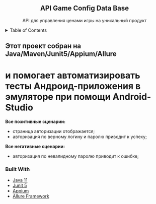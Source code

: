 <!-- PROJECT SHIELDS -->
<!--
*** I'm using markdown "reference style" links for readability.
*** Reference links are enclosed in brackets [ ] instead of parentheses ( ).
*** See the bottom of this document for the declaration of the reference variables
*** for contributors-url, forks-url, etc. This is an optional, concise syntax you may use.
*** https://www.markdownguide.org/basic-syntax/#reference-style-links
-->
<div align="center">
<h2 align="center">API Game Config Data Base</h2>
  <p align="center">
    API для управления ценами игры на уникальный продукт
  </p>
</div>

<!-- TABLE OF CONTENTS -->
<details>
  <summary>Table of Contents</summary>
  <ol>
    <li>
      <a href="#about-the-project">About The Project</a>
      <ul>
        <li><a href="#built-with">Built With</a></li>
      </ul>
    </li>

  </ol>
</details>

<!-- ABOUT THE PROJECT -->

## Этот проект собран на Java/Maven/Junit5/Appium/Allure 
# и помогает автоматизировать тесты Андроид-приложения в эмуляторе при помощи Android-Studio


**Все позитивные сценарии:**

- страница авторизации отображается;
- авторизация по верному логину и паролю приводит к успеху;



**Все негативные сценарии:**

- авторизация по невалидному паролю приводит к ошибке;

### Built With

* <a href="https://www.java.com/ru/">Java 11</a>
* <a href="https://junit.org/junit5/docs/current/user-guide/">Junit 5</a>
* <a href="https://appium.io/docs/en/2.0/">Appium</a>
* <a href="https://github.com/allure-framework/">Allure Framework</a>